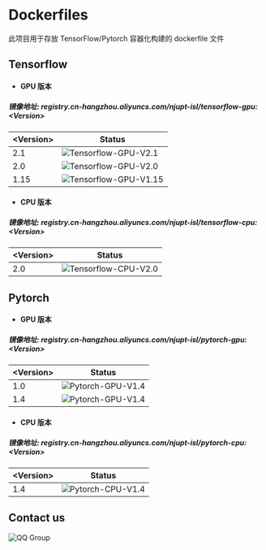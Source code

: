 # Dockerfiles

此项目用于存放 TensorFlow/Pytorch 容器化构建的 dockerfile 文件



## Tensorflow

- #### GPU 版本

##### 镜像地址: registry.cn-hangzhou.aliyuncs.com/njupt-isl/tensorflow-gpu:\<Version\>

| \<Version\> | Status                                                       |
| ----------- | ------------------------------------------------------------ |
| 2.1         | ![Tensorflow-GPU-V2.1](https://github.com/NJUPT-ISL/Dockerfiles/workflows/Tensorflow-GPU-V2.1-CN/badge.svg) |
| 2.0         | ![Tensorflow-GPU-V2.0](https://github.com/NJUPT-ISL/Dockerfiles/workflows/Tensorflow-GPU-V2.0/badge.svg) |
| 1.15        | ![Tensorflow-GPU-V1.15](https://github.com/NJUPT-ISL/Dockerfiles/workflows/Tensorflow-GPU-V1.15/badge.svg) |

- #### CPU 版本

##### 镜像地址: registry.cn-hangzhou.aliyuncs.com/njupt-isl/tensorflow-cpu:\<Version\>

| <Version\> | Status                                                       |
| ---------- | ------------------------------------------------------------ |
| 2.0        | ![Tensorflow-CPU-V2.0](https://github.com/NJUPT-ISL/Dockerfiles/workflows/Tensorflow-CPU-V2.0/badge.svg) |



## Pytorch

- #### GPU 版本

##### 镜像地址: registry.cn-hangzhou.aliyuncs.com/njupt-isl/pytorch-gpu:\<Version\>

| <Version\> | Status                                                       |
| ---------- | ------------------------------------------------------------ |
| 1.0        | ![Pytorch-GPU-V1.4](https://github.com/NJUPT-ISL/Dockerfiles/workflows/Pytorch-GPU-V1.0/badge.svg) |
| 1.4        | ![Pytorch-GPU-V1.4](https://github.com/NJUPT-ISL/Dockerfiles/workflows/Pytorch-GPU-V1.4/badge.svg) |

- #### CPU 版本

##### 镜像地址: registry.cn-hangzhou.aliyuncs.com/njupt-isl/pytorch-cpu:\<Version\>

| <Version\> | Status                                                       |
| ---------- | ------------------------------------------------------------ |
| 1.4        | ![Pytorch-CPU-V1.4](https://github.com/NJUPT-ISL/Dockerfiles/workflows/Pytorch-CPU-V1.4/badge.svg) |

## Contact us
![QQ Group](https://github.com/NJUPT-ISL/Breakfast/blob/master/img/qrcode_1581334380545.jpg)